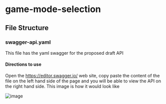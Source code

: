 # game-mode-selection
## File Structure
### swagger-api.yaml
This file has the yaml swagger for the proposed draft API
#### Directions to use
Open the https://editor.swagger.io/ web site, copy paste the content of the file on the left hand side of the page and you will be able to view the API on the right hand side. This image is how it would look like

![image](https://user-images.githubusercontent.com/10727531/224495010-722282b5-17a3-4700-853c-85904be0e788.png)
